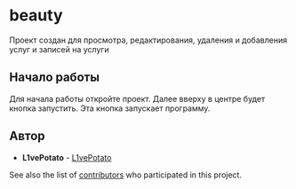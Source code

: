 # beauty

Проект создан для просмотра, редактирования, удаления и добавления услуг и записей на услуги  

## Начало работы

Для начала работы откройте проект. Далее вверху в центре будет кнопка запустить. Эта кнопка запускает программу.

## Автор

* **L1vePotato** - [L1vePotato](https://github.com/L1vePotato)

See also the list of [contributors](https://github.com/L1vePotato/beauty) who participated in this project.

